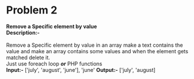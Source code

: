 # Problem 2
__Remove a Specific element by value__
<br>
__Description:-__
<br>
<br>
Remove a Specific element by value in an array make a text contains the value and make an array contains some values and when the element gets matched delete it.<br>
Just use foreach loop __*or*__ PHP functions
<br>
__Input:-__ ['july', 'august', 'june'],  'june'
__Output:-__ ['july', 'august]